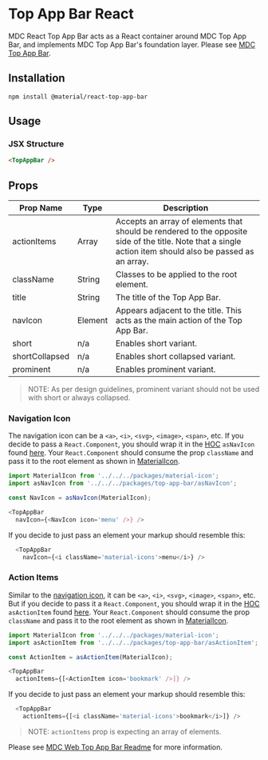 # Top App Bar React

MDC React Top App Bar acts as a React container around MDC Top App Bar, and implements MDC Top App Bar's foundation layer. Please see [MDC Top App Bar](https://github.com/material-components/material-components-web/tree/master/packages/mdc-top-app-bar).

## Installation

```
npm install @material/react-top-app-bar
```

## Usage

### JSX Structure

```html
<TopAppBar />
```

## Props

Prop Name | Type | Description
--- | --- | ---
actionItems | Array | Accepts an array of elements that should be rendered to the opposite side of the title. Note that a single action item should also be passed as an array.
className | String | Classes to be applied to the root element.
title | String | The title of the Top App Bar.
navIcon | Element | Appears adjacent to the title. This acts as the main action of the Top App Bar.
short | n/a | Enables short variant.
shortCollapsed | n/a | Enables short collapsed variant.
prominent | n/a | Enables prominent variant.

> NOTE: As per design guidelines, prominent variant should not be used with short or always collapsed.

### Navigation Icon

The navigation icon can be a `<a>`, `<i>`, `<svg>`, `<image>`, `<span>`, etc. If you decide to pass a `React.Component`, you should wrap it in the [HOC](https://reactjs.org/docs/higher-order-components.html) `asNavIcon` found [here](./asNavIcon). Your `React.Component` should consume the prop `className` and pass it to the root element as shown in [MaterialIcon](../material-icon/index.js).

```js
import MaterialIcon from '../../../packages/material-icon';
import asNavIcon from '../../../packages/top-app-bar/asNavIcon';

const NavIcon = asNavIcon(MaterialIcon);

<TopAppBar
  navIcon={<NavIcon icon='menu' />} />
```

If you decide to just pass an element your markup should resemble this:

```js
  <TopAppBar
    navIcon={<i className='material-icons'>menu</i>} />
```

### Action Items

Similar to the [navigation icon](#navigation-icon), it can be `<a>`, `<i>`, `<svg>`, `<image>`, `<span>`, etc. But if you decide to pass it a `React.Component`, you should wrap it in the [HOC](https://reactjs.org/docs/higher-order-components.html) `asActionItem` found [here](./asActionItem). Your `React.Component` should consume the prop `className` and pass it to the root element as shown in [MaterialIcon](../material-icon/index.js).


```js
import MaterialIcon from '../../../packages/material-icon';
import asActionItem from '../../../packages/top-app-bar/asActionItem';

const ActionItem = asActionItem(MaterialIcon);

<TopAppBar
  actionItems={[<ActionItem icon='bookmark' />]} />
```


If you decide to just pass an element your markup should resemble this:

```js
  <TopAppBar
    actionItems={[<i className='material-icons'>bookmark</i>]} />
```

> NOTE: `actionItems` prop is expecting an array of elements.

Please see [MDC Web Top App Bar Readme](https://github.com/material-components/material-components-web/tree/master/packages/mdc-top-app-bar) for more information.
